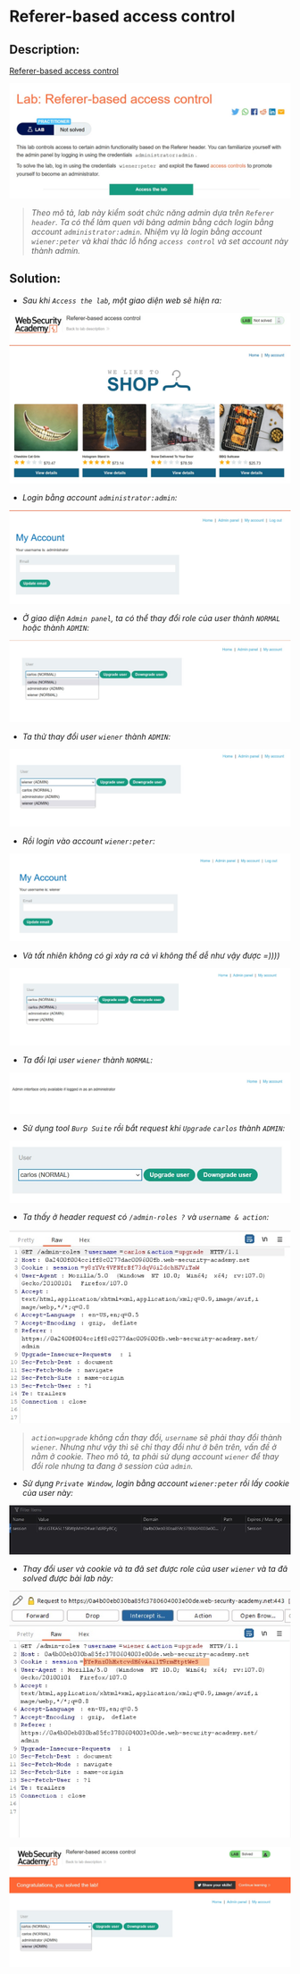 # Referer-based access control

## Description:

[Referer-based access control](https://portswigger.net/web-security/access-control/lab-referer-based-access-control)

![DES](../Referer-based-access-control/images/des.jpg)

> *Theo mô tả, lab này kiểm soát chức năng admin dựa trên `Referer header`. Ta có thể làm quen với bảng admin bằng cách login bằng account  `administrator:admin`. Nhiệm vụ là login bằng account `wiener:peter` và khai thác lỗ hổng `access control` và set account này thành admin.*

## Solution:

* *Sau khi `Access the lab`, một giao diện web sẽ hiện ra:*

![1](../Referer-based-access-control/images/image1.jpg)

* *Login bằng account `administrator:admin`:*

![2](../Referer-based-access-control/images/image2.jpg)

* *Ở giao diện `Admin panel`, ta có thể thay đổi role của user thành `NORMAL` hoặc thành `ADMIN`:*

![3](../Referer-based-access-control/images/image3.jpg)

* *Ta thử thay đổi user `wiener` thành `ADMIN`:*

![4](../Referer-based-access-control/images/image4.jpg)

* *Rồi login vào account `wiener:peter`:*

![5](../Referer-based-access-control/images/image5.jpg)

* *Và tất nhiên không có gì xảy ra cả vì không thể dễ như vậy được =))))*

![6](../Referer-based-access-control/images/image6.jpg)

* *Ta đổi lại user `wiener` thành `NORMAL`:*

![7](../Referer-based-access-control/images/image7.jpg)

* *Sử dụng tool `Burp Suite` rồi bắt request khi `Upgrade` `carlos` thành `ADMIN`:*

![7.5](../Referer-based-access-control/images/image7.5.jpg)

* *Ta thấy ở header request có `/admin-roles ?` và `username & action`:*

![8](../Referer-based-access-control/images/image8.jpg)

> *`action=upgrade` không cần thay đổi, `username` sẽ phải thay đổi thành `wiener`. Nhưng như vậy thì sẽ chỉ thay đổi như ở bên trên, vấn đề ở nằm ở cookie. Theo mô tả, ta phải sử dụng account `wiener` để thay đổi role nhưng ta đang ở session của `admin`.*

* *Sử dụng `Private Window`, login bằng account `wiener:peter` rồi lấy cookie của user này:*

![9](../Referer-based-access-control/images/image9.jpg)

* *Thay đổi user và cookie và ta đã set được role của user `wiener` và ta đã solved được bài lab này:*

![10](../Referer-based-access-control/images/image10.jpg)

![11](../Referer-based-access-control/images/image11.jpg)